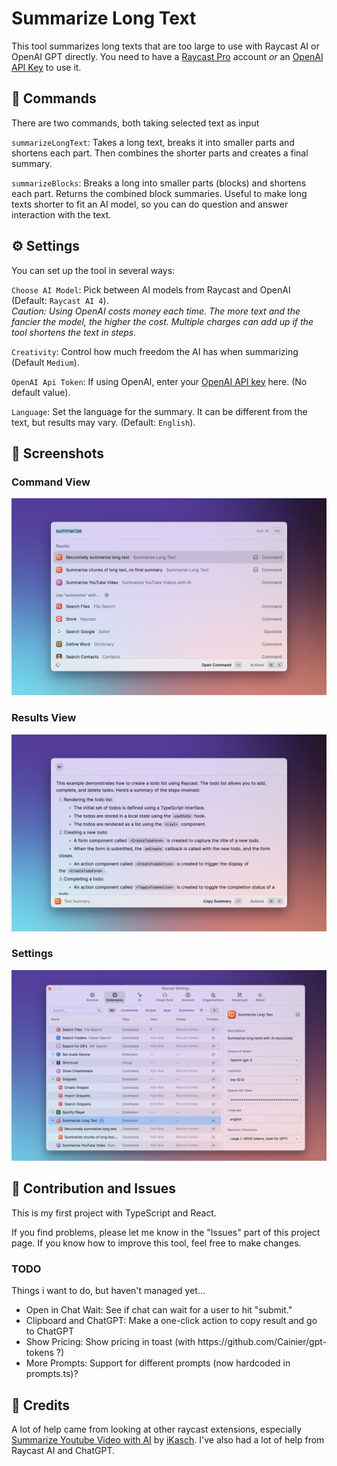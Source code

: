 # Summarize Long Text

This tool summarizes long texts that are too large to use with Raycast AI or OpenAI GPT directly. You need to have a [Raycast Pro](https://www.raycast.com/pro) account *or* an [OpenAI API Key](https://platform.openai.com/account/api-keys) to use it.

## 🔨 Commands
There are two commands, both taking selected text as input

`summarizeLongText`: Takes a long text, breaks it into smaller parts and shortens each part. Then combines the shorter parts and creates a final summary.

`summarizeBlocks`: Breaks a long into smaller parts (blocks) and shortens each part. Returns the combined block summaries. Useful to make long texts shorter to fit an AI model, so you can do question and answer interaction with the text.


## ⚙️ Settings
You can set up the tool in several ways:

`Choose AI Model`: Pick between AI models from Raycast and OpenAI (Default: `Raycast AI 4`).<br>*Caution: Using OpenAI costs money each time. The more text and the fancier the model, the higher the cost. Multiple charges can add up if the tool shortens the text in steps.*

`Creativity`: Control how much freedom the AI has when summarizing (Default `Medium`).

`OpenAI Api Token`: If using OpenAI, enter your [OpenAI API key](https://platform.openai.com/account/api-keys) here. (No default value).

`Language`: Set the language for the summary. It can be different from the text, but results may vary. (Default: `English`).




## 📸 Screenshots

### Command View
![SummarizeLongText and SummarizeBlocks commands](./screenshot1.png)

### Results View
![Results of Summarization](./screenshot2.png)

### Settings
![Settings](./screenshot3.png)

## 🚀 Contribution and Issues
This is my first project with TypeScript and React. 

If you find problems, please let me know in the "Issues" part of this project page. If you know how to improve this tool, feel free to make changes. 

### TODO
Things i want to do, but haven't managed yet...
<ul>
    <li>Open in Chat Wait: See if chat can wait for a user to hit "submit."</li> 
    <li>Clipboard and ChatGPT: Make a one-click action to copy result and go to ChatGPT</li>
    <li>Show Pricing: Show pricing in toast (with https://github.com/Cainier/gpt-tokens ?)</li> 
    <li>More Prompts: Support for different prompts (now hardcoded in prompts.ts)?</li>
</ul>

## 🙌 Credits 
A lot of help came from looking at other raycast extensions, especially [Summarize Youtube Video with AI](https://github.com/raycast/extensions/tree/main/extensions/summarize-youtube-video-with-ai) by [iKasch](https://github.com/iKasch/iKasch). I've also had a lot of help from Raycast AI and ChatGPT.